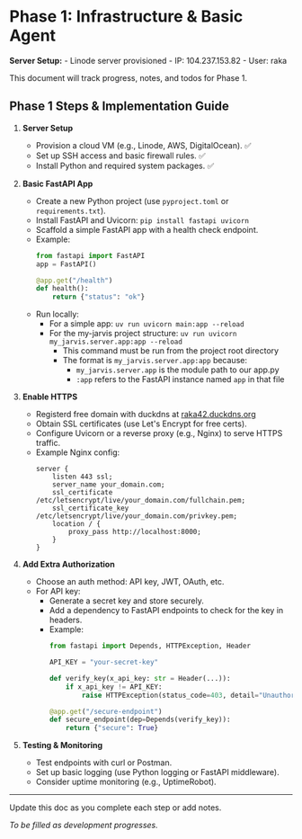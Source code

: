 # Phase 1: Infrastructure & Basic Agent

**Server Setup:**
    - Linode server provisioned
    - IP: 104.237.153.82
    - User: raka

This document will track progress, notes, and todos for Phase 1.

## Phase 1 Steps & Implementation Guide

1. **Server Setup**
    - Provision a cloud VM (e.g., Linode, AWS, DigitalOcean). ✅
    - Set up SSH access and basic firewall rules. ✅
    - Install Python and required system packages. ✅

2. **Basic FastAPI App**
    - Create a new Python project (use `pyproject.toml` or `requirements.txt`).
    - Install FastAPI and Uvicorn: `pip install fastapi uvicorn`
    - Scaffold a simple FastAPI app with a health check endpoint.
    - Example:
      ```python
      from fastapi import FastAPI
      app = FastAPI()

      @app.get("/health")
      def health():
          return {"status": "ok"}
      ```
    - Run locally:
      - For a simple app: `uv run uvicorn main:app --reload`
      - For the my-jarvis project structure: `uv run uvicorn my_jarvis.server.app:app --reload`
        - This command must be run from the project root directory
        - The format is `my_jarvis.server.app:app` because:
          - `my_jarvis.server.app` is the module path to our app.py
          - `:app` refers to the FastAPI instance named `app` in that file

3. **Enable HTTPS**
    - Registerd free domain with duckdns at [raka42.duckdns.org](http://raka42.duckdns.org:8000/docs)
    - Obtain SSL certificates (use Let's Encrypt for free certs).
    - Configure Uvicorn or a reverse proxy (e.g., Nginx) to serve HTTPS traffic.
    - Example Nginx config:
      ```
      server {
          listen 443 ssl;
          server_name your_domain.com;
          ssl_certificate /etc/letsencrypt/live/your_domain.com/fullchain.pem;
          ssl_certificate_key /etc/letsencrypt/live/your_domain.com/privkey.pem;
          location / {
              proxy_pass http://localhost:8000;
          }
      }
      ```

4. **Add Extra Authorization**
    - Choose an auth method: API key, JWT, OAuth, etc.
    - For API key:
      - Generate a secret key and store securely.
      - Add a dependency to FastAPI endpoints to check for the key in headers.
      - Example:
        ```python
        from fastapi import Depends, HTTPException, Header

        API_KEY = "your-secret-key"

        def verify_key(x_api_key: str = Header(...)):
            if x_api_key != API_KEY:
                raise HTTPException(status_code=403, detail="Unauthorized")

        @app.get("/secure-endpoint")
        def secure_endpoint(dep=Depends(verify_key)):
            return {"secure": True}
        ```

5. **Testing & Monitoring**
    - Test endpoints with curl or Postman.
    - Set up basic logging (use Python logging or FastAPI middleware).
    - Consider uptime monitoring (e.g., UptimeRobot).

---

Update this doc as you complete each step or add notes.


*To be filled as development progresses.*

